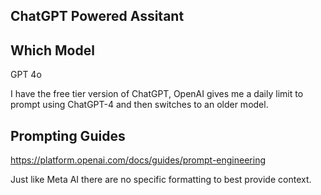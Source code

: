 ## ChatGPT Powered Assitant 

## Which Model
GPT 4o

I have the free tier version of ChatGPT, OpenAI gives me a daily limit to prompt using ChatGPT-4 and then switches to an older model.

## Prompting Guides

https://platform.openai.com/docs/guides/prompt-engineering

Just like Meta AI there are no specific formatting to best provide context.